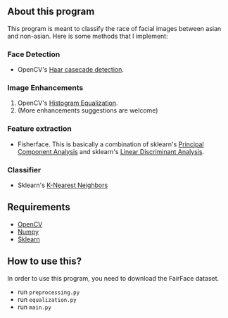 ## About this program
This program is meant to classify the race of facial images between asian and non-asian. Here is some methods that I implement:
### Face Detection
* OpenCV's [Haar casecade detection](https://opencv-python-tutroals.readthedocs.io/en/latest/py_tutorials/py_objdetect/py_face_detection/py_face_detection.html).

### Image Enhancements
1. OpenCV's [Histogram Equalization](https://opencv-python-tutroals.readthedocs.io/en/latest/py_tutorials/py_imgproc/py_histograms/py_histogram_equalization/py_histogram_equalization.html).
2. (More enhancements suggestions are welcome)

### Feature extraction
* Fisherface. This is basically a combination of sklearn's [Principal Component Analysis](https://scikit-learn.org/stable/modules/generated/sklearn.decomposition.PCA.html) and sklearn's [Linear Discriminant Analysis](https://scikit-learn.org/stable/modules/generated/sklearn.discriminant_analysis.LinearDiscriminantAnalysis.html).

### Classifier
* Sklearn's [K-Nearest Neighbors](https://scikit-learn.org/stable/modules/generated/sklearn.neighbors.KNeighborsClassifier.html)


## Requirements
* [OpenCV](https://pypi.org/project/opencv-python/)
* [Numpy](https://pypi.org/project/numpy/)
* [Sklearn](https://pypi.org/project/scikit-learn/)

## How to use this?
In order to use this program, you need to download the FairFace dataset.
* run `preprocessing.py`
* run `equalization.py`
* run `main.py`
